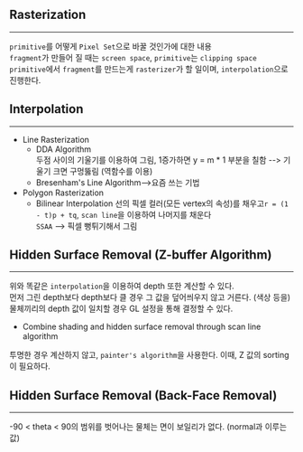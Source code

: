## Rasterization
- - -
`primitive`를 어떻게 `Pixel Set`으로 바꿀 것인가에 대한 내용  
`fragment`가 만들어 질 때는 `screen space`, `primitive`는 `clipping space`  
`primitive`에서 `fragment`를 만드는게 `rasterizer`가 할 일이며, `interpolation`으로 진행한다.  
## Interpolation
- - -
- Line Rasterization
    - DDA Algorithm  
    두점 사이의 기울기를 이용하여 그림, 1증가하면 y = m * 1 부분을 칠함 --> 기울기 크면 구멍뚫림 (역함수를 이용)
    - Bresenham's Line Algorithm-->요즘 쓰는 기법
- Polygon Rasterization
    - Bilinear Interpolation
    선의 픽셀 컬러(모든 vertex의 속성)를 채우고`r = (1 - t)p + tq`, `scan line`을 이용하여 나머지를 채운다  
    `SSAA` --> 픽셀 뻥튀기해서 그림   
      
## Hidden Surface Removal (Z-buffer Algorithm)
- - -
위와 똑같은 `interpolation`을 이용하여 depth 또한 계산할 수 있다.  
먼저 그린 depth보다 depth보다 클 경우 그 값을 덮어씌우지 않고 거른다. (색상 등을)
물체끼리의 depth 값이 일치할 경우 GL 설정을 통해 결정할 수 있다.
  - Combine shading and hidden surface removal through scan line algorithm
 
투명한 경우 계산하지 않고, `painter's algorithm`을 사용한다. 이때, Z 값의 sorting이 필요하다.  

## Hidden Surface Removal (Back-Face Removal)
- - -
-90 < theta < 90의 범위를 벗어나는 물체는 면이 보일리가 없다. (normal과 이루는 값)